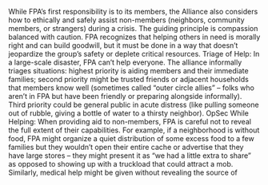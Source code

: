 While FPA’s first responsibility is to its members, the Alliance also considers how to ethically and safely assist non-members (neighbors, community members, or strangers) during a crisis. The guiding principle is compassion balanced with caution. FPA recognizes that helping others in need is morally right and can build goodwill, but it must be done in a way that doesn’t jeopardize the group’s safety or deplete critical resources. Triage of Help: In a large-scale disaster, FPA can’t help everyone. The alliance informally triages situations: highest priority is aiding members and their immediate families; second priority might be trusted friends or adjacent households that members know well (sometimes called “outer circle allies” – folks who aren’t in FPA but have been friendly or preparing alongside informally). Third priority could be general public in acute distress (like pulling someone out of rubble, giving a bottle of water to a thirsty neighbor). OpSec While Helping: When providing aid to non-members, FPA is careful not to reveal the full extent of their capabilities. For example, if a neighborhood is without food, FPA might organize a quiet distribution of some excess food to a few families but they wouldn’t open their entire cache or advertise that they have large stores – they might present it as “we had a little extra to share” as opposed to showing up with a truckload that could attract a mob. Similarly, medical help might be given without revealing the source of
